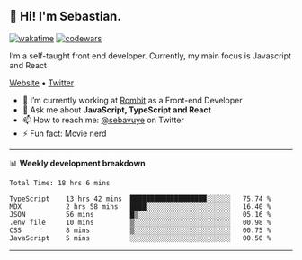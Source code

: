 ## 👋 Hi! I'm Sebastian.

[![wakatime](https://wakatime.com/badge/user/df0036c6-328a-4a39-be9b-e49417ed22a1.svg)](https://wakatime.com/@df0036c6-328a-4a39-be9b-e49417ed22a1)
[![codewars](https://www.codewars.com/users/sebavuye/badges/small)](https://www.codewars.com/users/sebavuye)

I’m a self-taught front end developer. Currently, my main focus is Javascript and React

[Website](https://sebastianvuye.be) • [Twitter](https://twitter.com/sebavuye)

- 🔭 I’m currently working at [Rombit](https://rombit.com/) as a Front-end Developer
- 💬 Ask me about **JavaScript, TypeScript and React**
- 📫 How to reach me: [@sebavuye](https://twitter.com/sebavuye) on Twitter
- ⚡ Fun fact: Movie nerd

-------

📊 **Weekly development breakdown**

<!--START_SECTION:waka-->

```text
Total Time: 18 hrs 6 mins

TypeScript    13 hrs 42 mins  ███████████████████░░░░░░   75.74 %
MDX           2 hrs 58 mins   ████░░░░░░░░░░░░░░░░░░░░░   16.40 %
JSON          56 mins         █▒░░░░░░░░░░░░░░░░░░░░░░░   05.16 %
.env file     10 mins         ▒░░░░░░░░░░░░░░░░░░░░░░░░   00.98 %
CSS           8 mins          ▒░░░░░░░░░░░░░░░░░░░░░░░░   00.75 %
JavaScript    5 mins          ░░░░░░░░░░░░░░░░░░░░░░░░░   00.50 %
```

<!--END_SECTION:waka-->
-------
